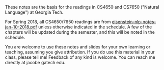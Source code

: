 These notes are the basis for the readings in CS4650 and CS7650 ("Natural Language") at Georgia Tech.

For Spring 2018, all CS4650/7650 readings are from [eisenstein-nlp-notes-jan-10-2018.pdf](eisenstein-nlp-notes-jan-10-2018.pdf) unless otherwise indicated in the schedule. A few of the chapters will be updated during the semester, and this will be noted in the schedule.

You are welcome to use these notes and slides for your own learning or teaching, assuming you give attribution. If you do use this material in your class, please tell me! Feedback of any kind is welcome. You can reach me directly at jacobe gatech edu.

